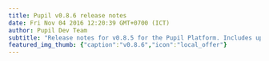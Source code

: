 ```yaml
--- 
title: Pupil v0.8.6 release notes
date: Fri Nov 04 2016 12:20:39 GMT+0700 (ICT) 
author: Pupil Dev Team 
subtitle: "Release notes for v0.8.5 for the Pupil Platform. Includes updates for improved the surface tracker performance and interface, UI improvements and more..." 
featured_img_thumb: {"caption":"v0.8.6","icon":"local_offer"} 
---
```


<script src="//cdn.rawgit.com/showdownjs/showdown/1.3.0/dist/showdown.min.js"></script>
<script type="text/javascript">
document.addEventListener("DOMContentLoaded", function(event) { 
	$(document).ready(function() {
		$.ajax({
			type: 'GET',
			url: "https://api.github.com/repos/pupil-labs/pupil/releases/tags/v0.8.6",
			dataType: "jsonp",
			success: function(data, textStatus,jaXHR){
				var converter = new showdown.Converter();
				var text = data.data.body;
				var html = converter.makeHtml(text);
				html += '<a href="https://github.com/pupil-labs/pupil/releases/tag/v0.8.6">Download v0.8.6</a>'  
				$('section[class~="content"]').html(html);
			}
		});
	});
});
</script>